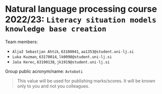 # Natural language processing course 2022/23: `Literacy situation models knowledge base creation`

Team members:
 * `Aljaž Sebastjan Ahtik`, `63180041`, `aa1353@student.uni-lj.si`
 * `Luka Kuzman`, `63170014`, `lk0098@student.uni-lj.si`
 * `Jaša Kerec`, `63190138`, `jk1919@student.uni-lj.si`
 
Group public acronym/name: `Avtoboti`
 > This value will be used for publishing marks/scores. It will be known only to you and not you colleagues.
